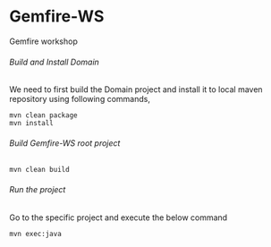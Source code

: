 # Gemfire-WS
Gemfire workshop

###### Build and Install Domain 

We need to first build the Domain project and install it to local maven repository using following commands,
```
mvn clean package
mvn install
```

###### Build Gemfire-WS root project

```
mvn clean build
```

###### Run the project
Go to the specific project and execute the below command
```
mvn exec:java
```



